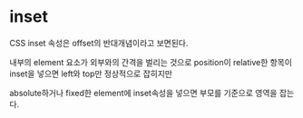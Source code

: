 # inset

CSS inset 속성은 offset의 반대개념이라고 보면된다.

내부의 element 요소가 외부와의 간격을 벌리는 것으로 position이 relative한 항목이 inset을 넣으면 left와 top만 정상적으로 잡히지만

absolute하거나 fixed한 element에 inset속성을 넣으면 부모를 기준으로 영역을 잡는다.
